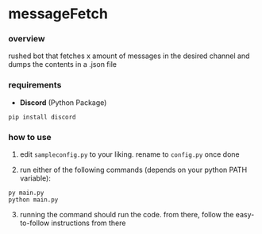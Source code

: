 # messageFetch

### **overview**
rushed bot that fetches x amount of messages in the desired channel and dumps the contents in a .json file

### **requirements**
- **Discord** (Python Package)
```
pip install discord
```

### **how to use**
1) edit `sampleconfig.py` to your liking. rename to `config.py` once done

2) run either of the following commands (depends on your python PATH variable):
```
py main.py
python main.py
```

3) running the command should run the code. from there, follow the easy-to-follow instructions from there
